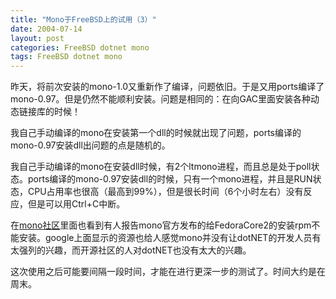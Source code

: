 ```yaml
---
title: "Mono于FreeBSD上的试用（3）"
date: 2004-07-14
layout: post
categories: FreeBSD dotnet mono
tags: FreeBSD dotnet mono
---
```


昨天，将前次安装的mono-1.0又重新作了编译，问题依旧。于是又用ports编译了mono-0.97。但是仍然不能顺利安装。问题是相同的：在向GAC里面安装各种动态链接库的时候！

我自己手动编译的mono在安装第一个dll的时候就出现了问题，ports编译的mono-0.97安装dll出问题的点是随机的。

我自己手动编译的mono在安装dll时候，有2个ltmono进程，而且总是处于poll状态。ports编译的mono-0.97安装dll的时候，只有一个mono进程，并且是RUN状态，CPU占用率也很高（最高到99%），但是很长时间（6个小时左右）没有反应，但是可以用Ctrl+C中断。

在[mono社区](http://www.gotmono.com)里面也看到有人报告mono官方发布的给FedoraCore2的安装rpm不能安装。google上面显示的资源也给人感觉mono并没有让dotNET的开发人员有太强列的兴趣，而开源社区的人对dotNET也没有太大的兴趣。

这次使用之后可能要间隔一段时间，才能在进行更深一步的测试了。时间大约是在周末。